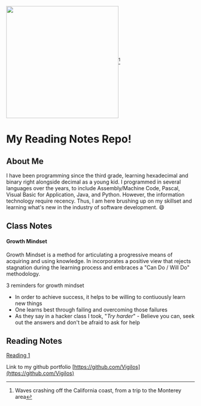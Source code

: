 
<img src="DSC_0028.JPG" width=300 align=center>[^1]

# My Reading Notes Repo!

## About Me
I have been programming since the third grade, learning hexadecimal and binary right alongside decimal as a young kid. I programmed in several languages over the years, to include Assembly/Machine Code, Pascal, Visual Basic for Application, Java, and Python. However, the information technology require recency. Thus, I am here brushing up on my skillset and learning what's new in the industry of software development. :smile:

## Class Notes
#### Growth Mindset
Growth Mindset is a method for articulating a progressive means of acquiring and using knowledge. In incorporates a positive view that rejects stagnation during the learning process and embraces a "Can Do / Will Do" methodology.

3 reminders for growth mindset

- In order to achieve success, it helps to be willing to contiuously learn new things 
- One learns best through failing and overcoming those failures
- As they say in a hacker class I took, "_Try harder_" - Believe you can, seek out the answers and don't be afraid to ask for help

## Reading Notes
[Reading 1](class1.md)



Link to my github portfolio [https://github.com/Vigilos](https://github.com/Vigilos)

[^1]: Waves crashing off the California coast, from a trip to the Monterey area
